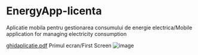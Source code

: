 # EnergyApp-licenta
Aplicatie mobila pentru gestionarea consumului de energie electrica/Mobile application for managing electricity consumption

[ghidaplicatie.pdf](https://github.com/OanaBiancaTuca/EnergyApp-licenta/files/9143626/ghidaplicatie.pdf)
Primul ecran/First Screen
![image](https://user-images.githubusercontent.com/84070869/182333446-1e847d71-825d-4e20-89f0-79123b06b20e.png)

